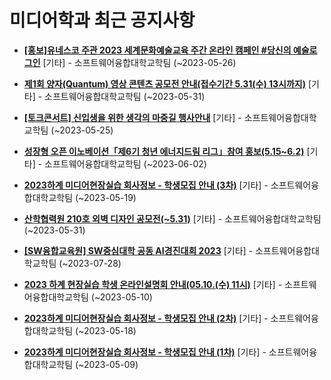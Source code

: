 # 미디어학과 최근 공지사항

* **[[홍보]유네스코 주관 2023 세계문화예술교육 주간 온라인 캠페인 #당신의 예술로그인](https://media.ajou.ac.kr/media/board/board01.jsp?mode=view&amp;article_no=235258&amp;board_wrapper=%2Fmedia%2Fboard%2Fboard01.jsp&amp;pager.offset=0&amp;board_no=304)**
 [기타] - 소프트웨어융합대학교학팀 (~2023-05-26)

* **[제1회 양자(Quantum) 영상 콘텐츠 공모전 안내(접수기간 5.31(수) 13시까지)](https://media.ajou.ac.kr/media/board/board01.jsp?mode=view&amp;article_no=235228&amp;board_wrapper=%2Fmedia%2Fboard%2Fboard01.jsp&amp;pager.offset=0&amp;board_no=304)**
 [기타] - 소프트웨어융합대학교학팀 (~2023-05-31)

* **[[토크콘서트] 신입생을 위한 생각의 마중길 행사안내](https://media.ajou.ac.kr/media/board/board01.jsp?mode=view&amp;article_no=235202&amp;board_wrapper=%2Fmedia%2Fboard%2Fboard01.jsp&amp;pager.offset=0&amp;board_no=304)**
 [기타] - 소프트웨어융합대학교학팀 (~2023-05-25)

* **[성장형 오픈 이노베이션「제6기 청년 에너지드림 리그」참여 홍보(5.15~6.2)](https://media.ajou.ac.kr/media/board/board01.jsp?mode=view&amp;article_no=235178&amp;board_wrapper=%2Fmedia%2Fboard%2Fboard01.jsp&amp;pager.offset=0&amp;board_no=304)**
 [기타] - 소프트웨어융합대학교학팀 (~2023-06-02)

* **[2023하계 미디어현장실습 회사정보 - 학생모집 안내 (3차)](https://media.ajou.ac.kr/media/board/board01.jsp?mode=view&amp;article_no=235145&amp;board_wrapper=%2Fmedia%2Fboard%2Fboard01.jsp&amp;pager.offset=0&amp;board_no=304)**
 [기타] - 소프트웨어융합대학교학팀 (~2023-05-19)

* **[산학협력원 210호 외벽 디자인 공모전(~5.31)](https://media.ajou.ac.kr/media/board/board01.jsp?mode=view&amp;article_no=235135&amp;board_wrapper=%2Fmedia%2Fboard%2Fboard01.jsp&amp;pager.offset=0&amp;board_no=304)**
 [기타] - 소프트웨어융합대학교학팀 (~2023-05-31)

* **[[SW융합교육원] SW중심대학 공동 AI경진대회 2023](https://media.ajou.ac.kr/media/board/board01.jsp?mode=view&amp;article_no=235102&amp;board_wrapper=%2Fmedia%2Fboard%2Fboard01.jsp&amp;pager.offset=0&amp;board_no=304)**
 [기타] - 소프트웨어융합대학교학팀 (~2023-07-28)

* **[2023 하계 현장실습 학생 온라인설명회 안내(05.10.(수) 11시)](https://media.ajou.ac.kr/media/board/board01.jsp?mode=view&amp;article_no=235022&amp;board_wrapper=%2Fmedia%2Fboard%2Fboard01.jsp&amp;pager.offset=0&amp;board_no=304)**
 [기타] - 소프트웨어융합대학교학팀 (~2023-05-10)

* **[2023하계 미디어현장실습 회사정보 - 학생모집 안내 (2차)](https://media.ajou.ac.kr/media/board/board01.jsp?mode=view&amp;article_no=235002&amp;board_wrapper=%2Fmedia%2Fboard%2Fboard01.jsp&amp;pager.offset=0&amp;board_no=304)**
 [기타] - 소프트웨어융합대학교학팀 (~2023-05-18)

* **[2023하계 미디어현장실습 회사정보 - 학생모집 안내 (1차)](https://media.ajou.ac.kr/media/board/board01.jsp?mode=view&amp;article_no=234896&amp;board_wrapper=%2Fmedia%2Fboard%2Fboard01.jsp&amp;pager.offset=0&amp;board_no=304)**
 [기타] - 소프트웨어융합대학교학팀 (~2023-05-09)
